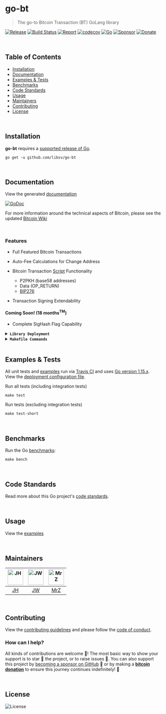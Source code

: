 # go-bt

> The go-to Bitcoin Transaction (BT) GoLang library  

[![Release](https://img.shields.io/github/release-pre/libsv/go-bt.svg?logo=github&style=flat&v=1)](https://github.com/libsv/go-bt/releases)
[![Build Status](https://travis-ci.com/libsv/go-bt.svg?branch=master&v=1)](https://travis-ci.com/libsv/go-bt)
[![Report](https://goreportcard.com/badge/github.com/libsv/go-bt?style=flat&v=1)](https://goreportcard.com/report/github.com/libsv/go-bt)
[![codecov](https://codecov.io/gh/libsv/go-bt/branch/master/graph/badge.svg?v=1)](https://codecov.io/gh/libsv/go-bt)
[![Go](https://img.shields.io/github/go-mod/go-version/libsv/go-bt?v=1)](https://golang.org/)
[![Sponsor](https://img.shields.io/badge/sponsor-libsv-181717.svg?logo=github&style=flat&v=3)](https://github.com/sponsors/libsv)
[![Donate](https://img.shields.io/badge/donate-bitcoin-ff9900.svg?logo=bitcoin&style=flat&v=3)](https://gobitcoinsv.com/#sponsor)

<br/>

## Table of Contents

- [Installation](#installation)
- [Documentation](#documentation)
- [Examples & Tests](#examples--tests)
- [Benchmarks](#benchmarks)
- [Code Standards](#code-standards)
- [Usage](#usage)
- [Maintainers](#maintainers)
- [Contributing](#contributing)
- [License](#license)

<br/>

## Installation

**go-bt** requires a [supported release of Go](https://golang.org/doc/devel/release.html#policy).

```shell script
go get -u github.com/libsv/go-bt
```

<br/>

## Documentation

View the generated [documentation](https://pkg.go.dev/github.com/libsv/go-bt)

[![GoDoc](https://godoc.org/github.com/libsv/go-bt?status.svg&style=flat)](https://pkg.go.dev/github.com/libsv/go-bt)

For more information around the technical aspects of Bitcoin, please see the updated [Bitcoin Wiki](https://wiki.bitcoinsv.io/index.php/Main_Page)

<br/>

### Features

- Full Featured Bitcoin Transactions
- Auto-Fee Calculations for Change Address
- Bitcoin Transaction [Script](bscript/) Functionality
  - P2PKH (base58 addresses)
  - Data (OP_RETURN)
  - [BIP276](https://github.com/moneybutton/bips/blob/master/bip-0276.mediawiki)

- Transaction Signing Extendability

#### Coming Soon! (18 months<sup>TM</sup>)

- Complete SigHash Flag Capability

<details>
<summary><strong><code>Library Deployment</code></strong></summary>
<br/>

[goreleaser](https://github.com/goreleaser/goreleaser) for easy binary or library deployment to Github and can be installed via: `brew install goreleaser`.

The [.goreleaser.yml](.goreleaser.yml) file is used to configure [goreleaser](https://github.com/goreleaser/goreleaser).

Use `make release-snap` to create a snapshot version of the release, and finally `make release` to ship to production.
</details>

<details>
<summary><strong><code>Makefile Commands</code></strong></summary>
<br/>

View all `makefile` commands

```shell script
make help
```

List of all current commands:

```text
all                      Runs multiple commands
clean                    Remove previous builds and any test cache data
clean-mods               Remove all the Go mod cache
coverage                 Shows the test coverage
godocs                   Sync the latest tag with GoDocs
help                     Show this help message
install                  Install the application
install-go               Install the application (Using Native Go)
lint                     Run the golangci-lint application (install if not found)
release                  Full production release (creates release in Github)
release                  Runs common.release then runs godocs
release-snap             Test the full release (build binaries)
release-test             Full production test release (everything except deploy)
replace-version          Replaces the version in HTML/JS (pre-deploy)
tag                      Generate a new tag and push (tag version=0.0.0)
tag-remove               Remove a tag if found (tag-remove version=0.0.0)
tag-update               Update an existing tag to current commit (tag-update version=0.0.0)
test                     Runs vet, lint and ALL tests
test-short               Runs vet, lint and tests (excludes integration tests)
test-travis              Runs all tests via Travis (also exports coverage)
test-travis-no-race      Runs all tests (no race) (also exports coverage)
test-travis-short        Runs unit tests via Travis (also exports coverage)
uninstall                Uninstall the application (and remove files)
update-linter            Update the golangci-lint package (macOS only)
vet                      Run the Go vet application
```

</details>

<br/>

## Examples & Tests

All unit tests and [examples](examples) run via [Travis CI](https://travis-ci.org/libsv/go-bt) and uses [Go version 1.15.x](https://golang.org/doc/go1.15). View the [deployment configuration file](.travis.yml).

Run all tests (including integration tests)

```shell script
make test
```

Run tests (excluding integration tests)

```shell script
make test-short
```

<br/>

## Benchmarks

Run the Go [benchmarks](tx_test.go):

```shell script
make bench
```

<br/>

## Code Standards

Read more about this Go project's [code standards](CODE_STANDARDS.md).

<br/>

## Usage

View the [examples](examples)

<br/>

## Maintainers

| [<img src="https://github.com/HaddadJoe.png" height="50" alt="JH" />](https://github.com/HaddadJoe) | [<img src="https://github.com/jadwahab.png" height="50" alt="JW" />](https://github.com/jadwahab) | [<img src="https://github.com/mrz1836.png" height="50" alt="MrZ" />](https://github.com/mrz1836) |
|:---:|:---:|:---:|
|  [JH](https://github.com/HaddadJoe)| [JW](https://github.com/jadwahab) | [MrZ](https://github.com/mrz1836) |

<br/>

## Contributing

View the [contributing guidelines](CONTRIBUTING.md) and please follow the [code of conduct](CODE_OF_CONDUCT.md).

### How can I help?

All kinds of contributions are welcome :raised_hands:!
The most basic way to show your support is to star :star2: the project, or to raise issues :speech_balloon:.
You can also support this project by [becoming a sponsor on GitHub](https://github.com/sponsors/libsv) :clap:
or by making a [**bitcoin donation**](https://gobitcoinsv.com/#sponsor) to ensure this journey continues indefinitely! :rocket:

<br/>

## License

![License](https://img.shields.io/github/license/libsv/go-bt.svg?style=flat&v=1)
